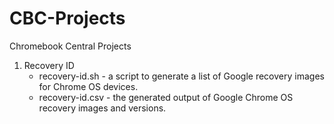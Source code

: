 # CBC-Projects
Chromebook Central Projects

1. Recovery ID
   * recovery-id.sh  - a script to generate a list of Google recovery images for Chrome OS devices.
   * recovery-id.csv - the generated output of Google Chrome OS recovery images and versions.
